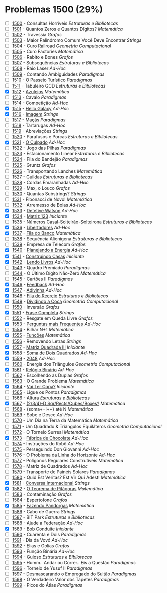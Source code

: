 # Problemas 1500 (29%)

  - [ ]  [1500](https://www.beecrowd.com.br/judge/pt/problems/view/1500) - Consultas Horríveis *Estruturas e Bibliotecas*
  - [ ]  [1501](https://www.beecrowd.com.br/judge/pt/problems/view/1501) - Quantos Zeros e Quantos Dígitos? *Matemática*
  - [ ]  [1502](https://www.beecrowd.com.br/judge/pt/problems/view/1502) - Travessia *Grafos*
  - [ ]  [1503](https://www.beecrowd.com.br/judge/pt/problems/view/1503) - Maior Palíndromo Comum Você Deve Encontrar *Strings*
  - [ ]  [1504](https://www.beecrowd.com.br/judge/pt/problems/view/1504) - Curo Railroad *Geometria Computacional*
  - [ ]  [1505](https://www.beecrowd.com.br/judge/pt/problems/view/1505) - Curo Factories *Matemática*
  - [ ]  [1506](https://www.beecrowd.com.br/judge/pt/problems/view/1506) - Rabito e Bones *Grafos*
  - [ ]  [1507](https://www.beecrowd.com.br/judge/pt/problems/view/1507) - Subsequências *Estruturas e Bibliotecas*
  - [ ]  [1508](https://www.beecrowd.com.br/judge/pt/problems/view/1508) - Raio Laser *Ad-Hoc*
  - [ ]  [1509](https://www.beecrowd.com.br/judge/pt/problems/view/1509) - Contando Ambiguidades *Paradigmas*
  - [ ]  [1510](https://www.beecrowd.com.br/judge/pt/problems/view/1510) - O Passeio Turístico *Paradigmas*
  - [ ]  [1511](https://www.beecrowd.com.br/judge/pt/problems/view/1511) - Tabuleiro GCD *Estruturas e Bibliotecas*
  - [x]  [1512](https://www.beecrowd.com.br/judge/pt/problems/view/1512) - [Azulejos](https://github.com/potigol/beecrowd/blob/master/src/1500/1512.poti) *Matemática*
  - [ ]  [1513](https://www.beecrowd.com.br/judge/pt/problems/view/1513) - Cavalo *Paradigmas*
  - [ ]  [1514](https://www.beecrowd.com.br/judge/pt/problems/view/1514) - Competição *Ad-Hoc*
  - [x]  [1515](https://www.beecrowd.com.br/judge/pt/problems/view/1515) - [Hello Galaxy](https://github.com/potigol/beecrowd/blob/master/src/1500/1515.poti) *Ad-Hoc*
  - [x]  [1516](https://www.beecrowd.com.br/judge/pt/problems/view/1516) - [Imagem](https://github.com/potigol/beecrowd/blob/master/src/1500/1516.poti) *Strings*
  - [ ]  [1517](https://www.beecrowd.com.br/judge/pt/problems/view/1517) - Maçãs *Paradigmas*
  - [ ]  [1518](https://www.beecrowd.com.br/judge/pt/problems/view/1518) - Tartarugas *Ad-Hoc*
  - [ ]  [1519](https://www.beecrowd.com.br/judge/pt/problems/view/1519) - Abreviações *Strings*
  - [ ]  [1520](https://www.beecrowd.com.br/judge/pt/problems/view/1520) - Parafusos e Porcas *Estruturas e Bibliotecas*
  - [x]  [1521](https://www.beecrowd.com.br/judge/pt/problems/view/1521) - [O Culpado](https://github.com/potigol/beecrowd/blob/master/src/1500/1521.poti) *Ad-Hoc*
  - [ ]  [1522](https://www.beecrowd.com.br/judge/pt/problems/view/1522) - Jogo das Pilhas *Paradigmas*
  - [ ]  [1523](https://www.beecrowd.com.br/judge/pt/problems/view/1523) - Estacionamento Linear *Estruturas e Bibliotecas*
  - [ ]  [1524](https://www.beecrowd.com.br/judge/pt/problems/view/1524) - Fila do Bandejão *Paradigmas*
  - [ ]  [1525](https://www.beecrowd.com.br/judge/pt/problems/view/1525) - Gruntz *Grafos*
  - [ ]  [1526](https://www.beecrowd.com.br/judge/pt/problems/view/1526) - Transportando Lanches *Matemática*
  - [ ]  [1527](https://www.beecrowd.com.br/judge/pt/problems/view/1527) - Guildas *Estruturas e Bibliotecas*
  - [ ]  [1528](https://www.beecrowd.com.br/judge/pt/problems/view/1528) - Cordas Emaranhadas *Ad-Hoc*
  - [ ]  [1529](https://www.beecrowd.com.br/judge/pt/problems/view/1529) - Max, o Louco *Grafos*
  - [ ]  [1530](https://www.beecrowd.com.br/judge/pt/problems/view/1530) - Quantas Substrings? *Strings*
  - [ ]  [1531](https://www.beecrowd.com.br/judge/pt/problems/view/1531) - Fibonacci de Novo! *Matemática*
  - [ ]  [1532](https://www.beecrowd.com.br/judge/pt/problems/view/1532) - Arremesso de Bolas *Ad-Hoc*
  - [x]  [1533](https://www.beecrowd.com.br/judge/pt/problems/view/1533) - [Detetive Watson](https://github.com/potigol/beecrowd/blob/master/src/1500/1533.poti) *Ad-Hoc*
  - [x]  [1534](https://www.beecrowd.com.br/judge/pt/problems/view/1534) - [Matriz 123](https://github.com/potigol/beecrowd/blob/master/src/1500/1534.poti) *Iniciante*
  - [ ]  [1535](https://www.beecrowd.com.br/judge/pt/problems/view/1535) - Números Casal-Solteirão-Solteirona *Estruturas e Bibliotecas*
  - [x]  [1536](https://www.beecrowd.com.br/judge/pt/problems/view/1536) - [Libertadores](https://github.com/potigol/beecrowd/blob/master/src/1500/1536.poti) *Ad-Hoc*
  - [x]  [1537](https://www.beecrowd.com.br/judge/pt/problems/view/1537) - [Fila do Banco](https://github.com/potigol/beecrowd/blob/master/src/1500/1537.poti) *Matemática*
  - [ ]  [1538](https://www.beecrowd.com.br/judge/pt/problems/view/1538) - Sequência Alienígena *Estruturas e Bibliotecas*
  - [ ]  [1539](https://www.beecrowd.com.br/judge/pt/problems/view/1539) - Empresa de Telecom *Grafos*
  - [x]  [1540](https://www.beecrowd.com.br/judge/pt/problems/view/1540) - [Planejando a Energia](https://github.com/potigol/beecrowd/blob/master/src/1500/1540.poti) *Ad-Hoc*
  - [x]  [1541](https://www.beecrowd.com.br/judge/pt/problems/view/1541) - [Construindo Casas](https://github.com/potigol/beecrowd/blob/master/src/1500/1541.poti) *Iniciante*
  - [x]  [1542](https://www.beecrowd.com.br/judge/pt/problems/view/1542) - [Lendo Livros](https://github.com/potigol/beecrowd/blob/master/src/1500/1542.poti) *Ad-Hoc*
  - [ ]  [1543](https://www.beecrowd.com.br/judge/pt/problems/view/1543) - Quadro Premiado *Paradigmas*
  - [ ]  [1544](https://www.beecrowd.com.br/judge/pt/problems/view/1544) - O Último Dígito Não-Zero *Matemática*
  - [ ]  [1545](https://www.beecrowd.com.br/judge/pt/problems/view/1545) - Cartões II *Paradigmas*
  - [x]  [1546](https://www.beecrowd.com.br/judge/pt/problems/view/1546) - [Feedback](https://github.com/potigol/beecrowd/blob/master/src/1500/1546.poti) *Ad-Hoc*
  - [x]  [1547](https://www.beecrowd.com.br/judge/pt/problems/view/1547) - [Adivinha](https://github.com/potigol/beecrowd/blob/master/src/1500/1547.poti) *Ad-Hoc*
  - [x]  [1548](https://www.beecrowd.com.br/judge/pt/problems/view/1548) - [Fila do Recreio](https://github.com/potigol/beecrowd/blob/master/src/1500/1548.poti) *Estruturas e Bibliotecas*
  - [x]  [1549](https://www.beecrowd.com.br/judge/pt/problems/view/1549) - [Dividindo a Coca](https://github.com/potigol/beecrowd/blob/master/src/1500/1549.poti) *Geometria Computacional*
  - [ ]  [1550](https://www.beecrowd.com.br/judge/pt/problems/view/1550) - Inversão *Grafos*
  - [x]  [1551](https://www.beecrowd.com.br/judge/pt/problems/view/1551) - [Frase Completa](https://github.com/potigol/beecrowd/blob/master/src/1500/1551.poti) *Strings*
  - [ ]  [1552](https://www.beecrowd.com.br/judge/pt/problems/view/1552) - Resgate em Queda Livre *Grafos*
  - [x]  [1553](https://www.beecrowd.com.br/judge/pt/problems/view/1553) - [Perguntas mais Frequentes](https://github.com/potigol/beecrowd/blob/master/src/1500/1553.poti) *Ad-Hoc*
  - [ ]  [1554](https://www.beecrowd.com.br/judge/pt/problems/view/1554) - Bilhar N+1 *Matemática*
  - [x]  [1555](https://www.beecrowd.com.br/judge/pt/problems/view/1555) - [Funções](https://github.com/potigol/beecrowd/blob/master/src/1500/1555.poti) *Matemática*
  - [ ]  [1556](https://www.beecrowd.com.br/judge/pt/problems/view/1556) - Removendo Letras *Strings*
  - [x]  [1557](https://www.beecrowd.com.br/judge/pt/problems/view/1557) - [Matriz Quadrada III](https://github.com/potigol/beecrowd/blob/master/src/1500/1557.poti) *Iniciante*
  - [x]  [1558](https://www.beecrowd.com.br/judge/pt/problems/view/1558) - [Soma de Dois Quadrados](https://github.com/potigol/beecrowd/blob/master/src/1500/1558.poti) *Ad-Hoc*
  - [x]  [1559](https://www.beecrowd.com.br/judge/pt/problems/view/1559) - [2048](https://github.com/potigol/beecrowd/blob/master/src/1500/1559.poti) *Ad-Hoc*
  - [ ]  [1560](https://www.beecrowd.com.br/judge/pt/problems/view/1560) - Energia dos Triângulos *Geometria Computacional*
  - [x]  [1561](https://www.beecrowd.com.br/judge/pt/problems/view/1561) - [Relógio Binário](https://github.com/potigol/beecrowd/blob/master/src/1500/1561.poti) *Ad-Hoc*
  - [ ]  [1562](https://www.beecrowd.com.br/judge/pt/problems/view/1562) - Escolhendo as Duplas *Grafos*
  - [ ]  [1563](https://www.beecrowd.com.br/judge/pt/problems/view/1563) - O Grande Problema *Matemática*
  - [x]  [1564](https://www.beecrowd.com.br/judge/pt/problems/view/1564) - [Vai Ter Copa?](https://github.com/potigol/beecrowd/blob/master/src/1500/1564.poti) *Iniciante*
  - [ ]  [1565](https://www.beecrowd.com.br/judge/pt/problems/view/1565) - Ligue os Pontos *Paradigmas*
  - [ ]  [1566](https://www.beecrowd.com.br/judge/pt/problems/view/1566) - Altura *Estruturas e Bibliotecas*
  - [x]  [1567](https://www.beecrowd.com.br/judge/pt/problems/view/1567) - [(2/3/4)-D Sqr/Rects/Cubes/Boxes?](https://github.com/potigol/beecrowd/blob/master/src/1500/1567.poti) *Matemática*
  - [ ]  [1568](https://www.beecrowd.com.br/judge/pt/problems/view/1568) - {soma+=i++} até N *Matemática*
  - [ ]  [1569](https://www.beecrowd.com.br/judge/pt/problems/view/1569) - Sobe e Desce *Ad-Hoc*
  - [ ]  [1570](https://www.beecrowd.com.br/judge/pt/problems/view/1570) - Um Dia na Terra da Matemática *Matemática*
  - [ ]  [1571](https://www.beecrowd.com.br/judge/pt/problems/view/1571) - Um Quadrado &amp; Triângulos Equiláteros *Geometria Computacional*
  - [ ]  [1572](https://www.beecrowd.com.br/judge/pt/problems/view/1572) - O Torneio Surreal *Matemática*
  - [x]  [1573](https://www.beecrowd.com.br/judge/pt/problems/view/1573) - [Fábrica de Chocolate](https://github.com/potigol/beecrowd/blob/master/src/1500/1573.poti) *Ad-Hoc*
  - [ ]  [1574](https://www.beecrowd.com.br/judge/pt/problems/view/1574) - Instruções do Robô *Ad-Hoc*
  - [ ]  [1575](https://www.beecrowd.com.br/judge/pt/problems/view/1575) - Perseguindo Don Giovanni *Ad-Hoc*
  - [ ]  [1576](https://www.beecrowd.com.br/judge/pt/problems/view/1576) - O Problema da Linha do Horizonte *Ad-Hoc*
  - [ ]  [1577](https://www.beecrowd.com.br/judge/pt/problems/view/1577) - Polígonos Regulares Construtíveis *Matemática*
  - [ ]  [1578](https://www.beecrowd.com.br/judge/pt/problems/view/1578) - Matriz de Quadrados *Ad-Hoc*
  - [ ]  [1579](https://www.beecrowd.com.br/judge/pt/problems/view/1579) - Transporte de Painéis Solares *Paradigmas*
  - [ ]  [1580](https://www.beecrowd.com.br/judge/pt/problems/view/1580) - Quid Est Veritas? Est Vir Qui Adest! *Matemática*
  - [x]  [1581](https://www.beecrowd.com.br/judge/pt/problems/view/1581) - [Conversa Internacional](https://github.com/potigol/beecrowd/blob/master/src/1500/1581.poti) *Strings*
  - [x]  [1582](https://www.beecrowd.com.br/judge/pt/problems/view/1582) - [O Teorema de Pitágoras](https://github.com/potigol/beecrowd/blob/master/src/1500/1582.poti) *Matemática*
  - [ ]  [1583](https://www.beecrowd.com.br/judge/pt/problems/view/1583) - Contaminação *Grafos*
  - [ ]  [1584](https://www.beecrowd.com.br/judge/pt/problems/view/1584) - Espertofone *Grafos*
  - [x]  [1585](https://www.beecrowd.com.br/judge/pt/problems/view/1585) - [Fazendo Pandorgas](https://github.com/potigol/beecrowd/blob/master/src/1500/1585.poti) *Matemática*
  - [ ]  [1586](https://www.beecrowd.com.br/judge/pt/problems/view/1586) - Cabo de Guerra *Strings*
  - [ ]  [1587](https://www.beecrowd.com.br/judge/pt/problems/view/1587) - BIT Park *Estruturas e Bibliotecas*
  - [ ]  [1588](https://www.beecrowd.com.br/judge/pt/problems/view/1588) - Ajude a Federação *Ad-Hoc*
  - [x]  [1589](https://www.beecrowd.com.br/judge/pt/problems/view/1589) - [Bob Conduite](https://github.com/potigol/beecrowd/blob/master/src/1500/1589.poti) *Iniciante*
  - [ ]  [1590](https://www.beecrowd.com.br/judge/pt/problems/view/1590) - Cuarenta e Dois *Paradigmas*
  - [ ]  [1591](https://www.beecrowd.com.br/judge/pt/problems/view/1591) - Dia da Vovó *Ad-Hoc*
  - [ ]  [1592](https://www.beecrowd.com.br/judge/pt/problems/view/1592) - Elias e Golias *Grafos*
  - [ ]  [1593](https://www.beecrowd.com.br/judge/pt/problems/view/1593) - Função Binária *Ad-Hoc*
  - [ ]  [1594](https://www.beecrowd.com.br/judge/pt/problems/view/1594) - Guloso *Estruturas e Bibliotecas*
  - [ ]  [1595](https://www.beecrowd.com.br/judge/pt/problems/view/1595) - Humm.. Andar ou Correr.. Eis a Questão *Paradigmas*
  - [ ]  [1596](https://www.beecrowd.com.br/judge/pt/problems/view/1596) - Torneio de Yusuf II *Paradigmas*
  - [ ]  [1597](https://www.beecrowd.com.br/judge/pt/problems/view/1597) - Desmascarando o Empregado do Sultão *Paradigmas*
  - [ ]  [1598](https://www.beecrowd.com.br/judge/pt/problems/view/1598) - O Verdadeiro Valor dos Tapetes *Paradigmas*
  - [ ]  [1599](https://www.beecrowd.com.br/judge/pt/problems/view/1599) - Picos do Átlas *Paradigmas*